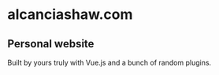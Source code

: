 # alcanciashaw.com

## Personal website

Built by yours truly with Vue.js and a bunch of random plugins.
